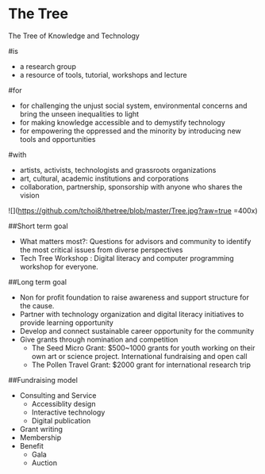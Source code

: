 # The Tree

The Tree of Knowledge and Technology

#is 

- a research group 
- a resource of tools, tutorial, workshops and lecture  


#for  

- for challenging the unjust social system, environmental concerns and bring the unseen inequalities to light  
- for making knowledge accessible and to demystify technology 
- for empowering the oppressed and the minority by introducing new tools and opportunities


#with 

- artists, activists, technologists and grassroots organizations 
- art, cultural, academic institutions and corporations 
- collaboration, partnership, sponsorship with anyone who shares the vision 

![](https://github.com/tchoi8/thetree/blob/master/Tree.jpg?raw=true =400x)

##Short term goal 

- What matters most?: Questions for advisors and community to identify the most critical issues from diverse perspectives 
- Tech Tree Workshop : Digital literacy and computer programming workshop for everyone. 

##Long term goal 

- Non for profit foundation to raise awareness and support structure for the cause.  
- Partner with technology organization and digital literacy initiatives to provide learning opportunity  
- Develop and connect sustainable career opportunity for the community  
- Give grants through nomination and competition  
	- The Seed Micro Grant: $500~1000 grants for youth working on their own art or science project. International fundraising and open call  
	- The Pollen Travel Grant: $2000 grant for international research trip 

##Fundraising model 
- Consulting and Service 
	- Accessiblity design 
	- Interactive technology
	- Digital publication 
- Grant writing 
- Membership 
- Benefit 
	- Gala 
	- Auction 
